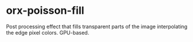 # orx-poisson-fill

Post processing effect that fills transparent parts of the image interpolating the edge pixel colors. GPU-based.

